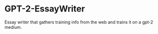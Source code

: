 # GPT-2-EssayWriter
 Essay writer that gathers training info from the web and trains it on a gpt-2 medium.
